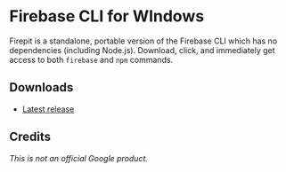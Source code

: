 # Firebase CLI for WIndows

Firepit is a standalone, portable version of the Firebase CLI which has no dependencies (including Node.js). Download, click, and immediately get access to both `firebase` and `npm` commands.

## Downloads
* [Latest release](https://github.com/abehaskins/firepit/releases/latest)

## Credits
*This is not an official Google product.*
